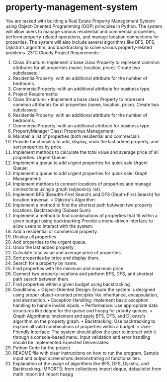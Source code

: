 # property-management-system
You are tasked with building a Real Estate Property Management System using
Object-Oriented Programming (OOP) principles in Python. The system will allow users to manage various residential and commercial properties, perform property-related operations, and manage location connections for properties. The system will also include several algorithms like BFS, DFS, Dijkstra's algorithm, and backtracking to solve various property-related problems.
23°C
Cloudy
Project Requirements:
1. Class Structure:
Implement a base class Property to represent common attributes for all properties (name, location, price).
Create two subclasses: I
1. ResidentialProperty: with an additional attribute for the number of bedrooms.
2. CommercialProperty: with an additional attribute for business type.
3. ⁠Project Requirements:
1. Class Structure:
• Implement a base class Property to represent common attributes for all properties (name, location, price).
Create two subclasses:
1. ResidentialProperty: with an additional attribute for the number of bedrooms.
2. CommercialProperty: with an additional attribute for business type.
2. PropertyManager Class:
Properties Management:
1. Maintain a list of properties (both residential and commercial).
2. Provide functionality to add, display, undo the last added property, and sort properties by price.
3. Implement methods to calculate the total value and average price of all properties.
Urgent Queue:
1. Implement a queue to add urgent properties for quick sale.Urgent Queue:
1. Implement a queue to add urgent properties for quick sale.
Graph Management:
1. Implement methods to connect locations of properties and manage connections using a graph (adjacency list).
2. Implement BFS (Breadth-First Search) and DFS (Depth-First Search)
for location traversal.
• Dijkstra's Algorithm:
1. Implement a method to find the shortest path between two property locations.
Backtracking (Subset Sum):
1. Implement a method to find combinations of properties that fit within a given budget using backtracking.Provide a menu-driven interface to allow users to interact with the system:
1. Add a residential or commercial property.
2. Display all properties.
3. Add properties to the urgent queue.
4. Undo the last added property.
5. Calculate total value and average price of properties.
6. Sort properties by price and display them.
7. Search for a property by name.
8. Find properties with the minimum and maximum price.
9. Connect two property locations and perform BFS, DFS, and shortest path search between them.
10. Find properties within a given budget using backtracking
11. ⁠Conditions:
• Object-Oriented Design: Ensure the system is designed using proper object-oriented principles like inheritance, encapsulation, and abstraction.
• Exception Handling: Implement basic exception handling to handle invalid inputs.
• Performance: Use appropriate data structures like deque for the queue and heapg for priority queues.
• Graph Algorithms: Implement and apply BFS, DFS, and Dijkstra's algorithm on the property graph.
• Backtracking: Use backtracking to explore all valid combinations of properties within a budget.
• User-Friendly Interface: The system should allow the user to interact with it through a console-based menu. Input validation and error handling should be implemented.Expected Deliverables:
1. Python Code for the project.
2. README file with clear instructions on how to run the program.
Sample input and output screenshots demonstrating all functionalities.
4. Explanation of the usage of algorithms like BFS, DFS, Dijkstra, and Backtracking.
IMPORTS:
from collections import deque, defaultdict from math import inf import heapg
